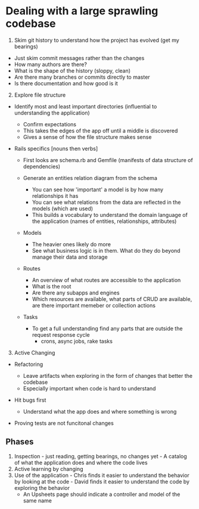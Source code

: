 # Dealing with a large sprawling codebase

1. Skim git history to understand how the project has evolved (get my bearings)
  - Just skim commit messages rather than the changes
  - How many authors are there?
  - What is the shape of the history (sloppy, clean)
  - Are there many branches or commits directly to master
  - Is there documentation and how good is it

2. Explore file structure
  - Identify most and least important directories (influential to understanding the application)
    - Confirm expectations
    - This takes the edges of the app off until a middle is discovered
    - Gives a sense of how the file structure makes sense

  - Rails specifics [nouns then verbs]
    - First looks are schema.rb and Gemfile (manifests of data structure of dependencies)
    - Generate an entities relation diagram from the schema
      - You can see how 'important' a model is by how many relationships it has
      - You can see what relations from the data are reflected in the models (which are used)
      - This builds a vocabulary to understand the domain language of the application (names of entities, relationships, attributes)

    - Models
      - The heavier ones likely do more
      - See what business logic is in them. What do they do beyond manage their data and storage

    - Routes
      - An overview of what routes are accessible to the application
      - What is the root
      - Are there any subapps and engines
      - Which resources are available, what parts of CRUD are available, are there important memeber or collection actions

    - Tasks
      - To get a full understanding find any parts that are outside the request response cycle
        - crons, async jobs, rake tasks

3. Active Changing
  - Refactoring
    - Leave artifacts when exploring in the form of changes that better the codebase
    - Especially important when code is hard to understand

  - Hit bugs first
    - Understand what the app does and where something is wrong

  - Proving tests are not funcitonal changes

## Phases
  1. Inspection - just reading, getting bearings, no changes yet
    - A catalog of what the application does and where the code lives
  2. Active learning by changing
  3. Use of the application
    - Chris finds it easier to understand the behavior by looking at the code
    - David finds it easier to understand the code by exploring the behavior
      - An Upsheets page should indicate a controller and model of the same name
